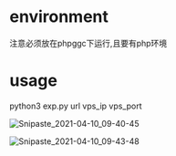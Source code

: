 # environment
注意必须放在phpggc下运行,且要有php环境

# usage
python3 exp.py url vps_ip vps_port

![Snipaste_2021-04-10_09-40-45](C:\_code\weapons\ccdragon\laravel_debug_rce_exp\Snipaste_2021-04-10_09-40-45.jpg)



![Snipaste_2021-04-10_09-43-48](C:\_code\weapons\ccdragon\laravel_debug_rce_exp\Snipaste_2021-04-10_09-43-48.jpg)


